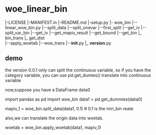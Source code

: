 # woe_linear_bin
|-LICENSE
|-MANIFEST.in
|-README.md
|-setup.py
|- woe_bin
   |--linear_woe_bin.py
      |--split_data
         |--split_onevar
            |--first_split
               |--get_iv
            |--split_var_bin
               |--get_iv
            |--get_mapiv_result
               |--get_bound
               |--get_bin
                  |_ bin_trans
               |_ get_dist              
      |--apply_woetab
         |--woe_trans
    |--__init__.py
    |_ __version__.py


## demo 
the version 0.0.1 only can split the continuous variable, so if you have the category variable, 
you can use pd.get_dumies() translate into  continuous variable

now,suppose you have a DataFrame data0

import pandas as pd
import woe_bin
data1 = pd.get_dummies(data0)

mapiv_1 = woe_bin.split_data(data1, 0.1) # 0.1 is the min_bin reate

also,we can translate the origin data into woetab.

woetab = woe_bin.apply_woetab(data1, mapiv_1)
